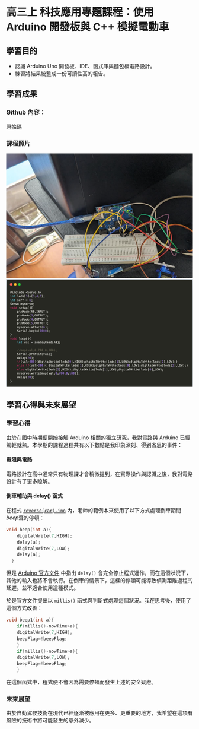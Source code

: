 
# 高三上 科技應用專題課程：使用 Arduino 開發板與 C++ 模擬電動車

## 學習目的

- 認識 Arduino Uno 開發板、IDE、函式庫與麵包板電路設計。
- 練習將結果統整成一份可讀性高的報告。

## 學習成果

### Github 內容： <br>

[原始碼](https://github.com/creaper9487/legacylearningfile/blob/main/Arduino_school/final)  

### 課程照片

![電路設計練習](https://github.com/creaper9487/legacylearningfile/raw/main/Arduino_school/boardexample.png)
![報告程式碼範例](https://github.com/creaper9487/legacylearningfile/raw/main/Arduino_school/code.png)

## 學習心得與未來展望

### 學習心得

由於在國中時期便開始接觸 Arduino 相關的獨立研究，我對電路與 Arduino 已經駕輕就熟。本學期的課程過程共有以下數點是我印象深刻、得到省思的事件：

#### 電阻與電路

電路設計在高中通常只有物理課才會稍微提到，在實際操作與認識之後，我對電路設計有了更多瞭解。

#### 倒車輔助與 delay() 函式

在程式 [`reverse(car).ino`](https://github.com/creaper9487/legacylearningfile/blob/main/Arduino_school/final/reverse(car).ino) 內，老師的範例本來使用了以下方式處理倒車期間*beep*聲的停頓：

```C++
void beep(int a){
    digitalWrite(7,HIGH);
    delay(a);
    digitalWrite(7,LOW);
    delay(a);
  }
```

但是 [Arduino 官方文件](https://www.arduino.cc/reference/en/language/functions/time/delay/) 中指出 `delay()` 會完全停止程式運作，而在這個狀況下，其他的輸入也將不會執行。在倒車的情景下，這樣的停頓可能導致偵測距離過程的延遲。並不適合使用這種模式。
<br>

於是官方文件提出以 `millis()` 函式與判斷式處理這個狀況。我在思考後，使用了這個方式改善：

```C++
void beep1(int a){
    if(millis()-nowTime>a){
    digitalWrite(7,HIGH);
    beepFlag=!beepFlag;
    }
    if(millis()-nowTime>a){
    digitalWrite(7,LOW);
    beepFlag=!beepFlag;
    }
```

在這個函式中，程式便不會因為需要停頓而發生上述的安全疑慮。

### 未來展望

由於自動駕駛技術在現代已經逐漸被應用在更多、更重要的地方，我希望在這項有風險的技術中將可能發生的意外減少。

